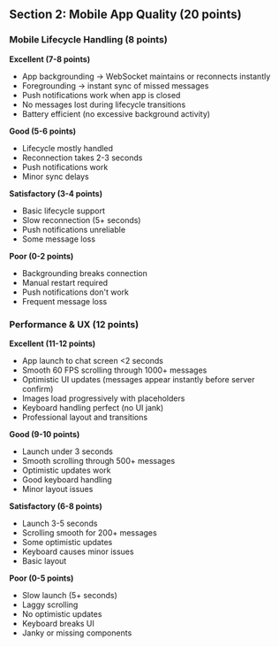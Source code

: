 ## Section 2: Mobile App Quality (20 points)

### Mobile Lifecycle Handling (8 points)

**Excellent (7-8 points)**

- App backgrounding → WebSocket maintains or reconnects instantly
- Foregrounding → instant sync of missed messages
- Push notifications work when app is closed
- No messages lost during lifecycle transitions
- Battery efficient (no excessive background activity)

**Good (5-6 points)**

- Lifecycle mostly handled
- Reconnection takes 2-3 seconds
- Push notifications work
- Minor sync delays

**Satisfactory (3-4 points)**

- Basic lifecycle support
- Slow reconnection (5+ seconds)
- Push notifications unreliable
- Some message loss

**Poor (0-2 points)**

- Backgrounding breaks connection
- Manual restart required
- Push notifications don't work
- Frequent message loss

### Performance & UX (12 points)

**Excellent (11-12 points)**

- App launch to chat screen <2 seconds
- Smooth 60 FPS scrolling through 1000+ messages
- Optimistic UI updates (messages appear instantly before server confirm)
- Images load progressively with placeholders
- Keyboard handling perfect (no UI jank)
- Professional layout and transitions

**Good (9-10 points)**

- Launch under 3 seconds
- Smooth scrolling through 500+ messages
- Optimistic updates work
- Good keyboard handling
- Minor layout issues

**Satisfactory (6-8 points)**

- Launch 3-5 seconds
- Scrolling smooth for 200+ messages
- Some optimistic updates
- Keyboard causes minor issues
- Basic layout

**Poor (0-5 points)**

- Slow launch (5+ seconds)
- Laggy scrolling
- No optimistic updates
- Keyboard breaks UI
- Janky or missing components
